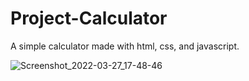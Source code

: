 # Project-Calculator
A simple calculator made with html, css, and javascript.

![Screenshot_2022-03-27_17-48-46](https://user-images.githubusercontent.com/96022576/160289594-be805be4-7028-4ec3-a34a-be5e54974fbb.png)
